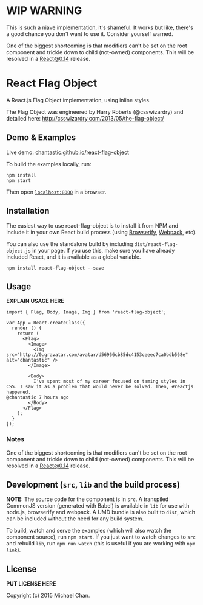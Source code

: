 # WIP WARNING

This is such a niave implementation, it's shameful. It works but like, there's a good chance you don't want to use it. Consider yourself warned.

One of the biggest shortcoming is that modifiers can't be set on the root component and trickle down to child (not-owned) components. This will be resolved in a React@0.14 release.

# React Flag Object

A React.js Flag Object implementation, using inline styles.

The Flag Object was engineered by Harry Roberts (@csswizardry) and detailed here: http://csswizardry.com/2013/05/the-flag-object/

## Demo & Examples

Live demo: [chantastic.github.io/react-flag-object](http://chantastic.github.io/react-flag-object/)

To build the examples locally, run:

```
npm install
npm start
```

Then open [`localhost:8000`](http://localhost:8000) in a browser.


## Installation

The easiest way to use react-flag-object is to install it from NPM and include it in your own React build process (using [Browserify](http://browserify.org), [Webpack](http://webpack.github.io/), etc).

You can also use the standalone build by including `dist/react-flag-object.js` in your page. If you use this, make sure you have already included React, and it is available as a global variable.

```
npm install react-flag-object --save
```


## Usage

__EXPLAIN USAGE HERE__

```
import { Flag, Body, Image, Img } from 'react-flag-object';

var App = React.createClass({
  render () {
    return (
      <Flag>
        <Image>
          <Img src="http://0.gravatar.com/avatar/d56966cb85dc4153ceeec7ca0bdb568e" alt="chantastic" />
        </Image>

        <Body>
          I've spent most of my career focused on taming styles in CSS. I saw it as a problem that would never be solved. Then, #reactjs happened.
@chantastic 7 hours ago
        </Body>
      </Flag>
    );
  }
});
```

### Notes

One of the biggest shortcoming is that modifiers can't be set on the root component and trickle down to child (not-owned) components. This will be resolved in a React@0.14 release.

## Development (`src`, `lib` and the build process)

**NOTE:** The source code for the component is in `src`. A transpiled CommonJS version (generated with Babel) is available in `lib` for use with node.js, browserify and webpack. A UMD bundle is also built to `dist`, which can be included without the need for any build system.

To build, watch and serve the examples (which will also watch the component source), run `npm start`. If you just want to watch changes to `src` and rebuild `lib`, run `npm run watch` (this is useful if you are working with `npm link`).

## License

__PUT LICENSE HERE__

Copyright (c) 2015 Michael Chan.

